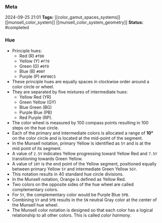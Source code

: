 ### Meta
2024-09-25 21:01
**Tags:** [[color_gamut_spaces_systems]] [[munsell_color_system]] [[munsell_color_system_geometry]]
**Status:** #completed  

### Hue
- Principle hues:
	- Red (R) `#f00`
	- Yellow (Y) `#ff0`
	- Green (G) `#0f0`
	- Blue (B) `#00f`
	- Purple (P) `#9F00C5`
- These principle hues are equally spaces in clockwise order around a color circle or wheel.
- They are separated by five mixtures of intermediate hues:
	- Yellow Red (YR)
	- Green Yellow (GY)
	- Blue Green (BG)
	- Purple Blue (PB)
	- Red Purple (RP).
- The color wheel is measured by 100 compass points resulting in 100 steps on the hue circle.
- Each of the primary and intermediate colors is allocated a range of **10°** on the color circle and is located at the mid-point of the segment.
- In the Munsell notation, primary Yellow is identified as `5Y` and is at the mid point of its segment.
- A value of `2.5Y` indicates Yellow progressing toward Yellow Red and `7.5Y` transitioning towards Green Yellow.
- A value of `10Y` is the end point of the Yellow segment, positioned equally between primary Yellow `5Y` and intermediate Green Yellow `5GY`.
- This notation results in 40 standard hue circle divisions.
- In the Munsell notation, Orange is defined as Yellow Red.
- Two colors on the opposite sides of the hue wheel are called complementary colors.
- For `5Y`, the complementary color would be Purple Blue `5PB`.
- Combining `5Y` and `5PB` results in the `5N` neutral Gray color at the center of the Munsell hue wheel.
- The Munsell color notation is designed so that each color has a logical relationship to all other colors. This is called *color harmony*.